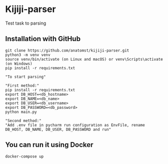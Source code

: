 # Kijiji-parser

Test task to parsing

## Installation with GitHub

```shell
git clone https://github.com/anatomst/kijiji-parser.git
python3 -m venv venv
source venv/bin/activate (on Linux and macOS) or venv\Scripts\activate (on Windows)
pip install -r requirements.txt

"To start parsing"

"First method:"
pip install -r requirements.txt  
export DB_HOST=<db_hostname>
export DB_NAME=<db_name>
export DB_USER=<db_username>
export DB_PASSWORD=<db_password>
python main.py

"Second method:"
"Add .env file in pycharm run configuration as EnvFile, rename DB_HOST, DB_NAME, DB_USER, DB_PASSWORD and run"
```

## You can run it using Docker

```shell
docker-compose up
```
